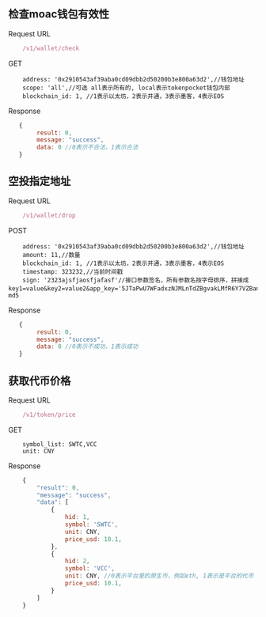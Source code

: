 ## 检查moac钱包有效性
Request URL
```javascript
    /v1/wallet/check
```
GET
```
    address: '0x2910543af39aba0cd09dbb2d50200b3e800a63d2',//钱包地址
    scope: 'all',//可选 all表示所有的, local表示tokenpocket钱包内部
    blockchain_id: 1, //1表示以太坊，2表示井通，3表示墨客，4表示EOS
```
Response
```javascript
   {
        result: 0,
        message: "success",
        data: 0 //0表示不合法，1表示合法
   }
```

## 空投指定地址
Request URL
```javascript
    /v1/wallet/drop
```
POST
```
    address: '0x2910543af39aba0cd09dbb2d50200b3e800a63d2',//钱包地址
    amount: 11,//数量
    blockchain_id: 1, //1表示以太坊，2表示井通，3表示墨客，4表示EOS
    timestamp: 323232,//当前时间戳
    sign: '2323ajsfjaosfjafasf'//接口参数签名，所有参数名按字母排序，拼接成key1=value&key2=value2&app_key='5JTaPwU7WFadxzNJMLnTdZBgvakLMfR6Y7VZBanxFz43Wo3Mx31'做md5
```
Response
```javascript
   {
        result: 0,
        message: "success",
        data: 0 //0表示不成功，1表示成功
   }
```

## 获取代币价格
Request URL
```javascript
    /v1/token/price
```
GET
```golang
    symbol_list: SWTC,VCC
    unit: CNY
```
Response
```javascript
    {
        "result": 0,
        "message": "success",
        "data": [
            {
                hid: 1,
                symbol: 'SWTC',
                unit: CNY,
                price_usd: 10.1,
            },
            {
                hid: 2,
                symbol: 'VCC',
                unit: CNY, //0表示平台里的原生币，例如eth, 1表示是平台的代币
                price_usd: 10.1,
            }
        ]
    }
```